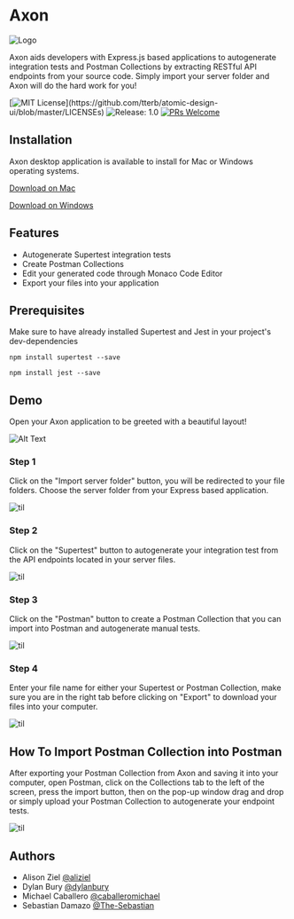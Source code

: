# Axon


![Logo](https://imgur.com/pUUqjab.png)


 Axon aids developers with Express.js based applications to autogenerate integration tests and Postman Collections by extracting RESTful API endpoints from your source code. Simply import your server folder and Axon will do the hard work for you!   

[![MIT License](https://img.shields.io/apm/l/atomic-design-ui.svg?)](https://github.com/tterb/atomic-design-ui/blob/master/LICENSEs) 
![Release: 1.0](https://img.shields.io/badge/Release-1.0-orange) 
[![PRs Welcome](https://img.shields.io/badge/PRs-welcome-blue.svg)](https://github.com/oslabs-beta/axon)


## Installation
Axon desktop application is available to install for Mac or Windows operating systems.

[Download on Mac](https://github.com/oslabs-beta/axon/releases/download/v1.0.0/Axon-1.0.0.dmg)

[Download on Windows](https://github.com/oslabs-beta/axon/releases/download/v1.0.0/Axon.Setup.1.0.0.zip)

## Features

- Autogenerate Supertest integration tests
- Create Postman Collections 
- Edit your generated code through Monaco Code Editor
- Export your files into your application

  
## Prerequisites 

Make sure to have already installed Supertest and Jest in your project's dev-dependencies 

```npm install supertest --save```

```npm install jest --save```

## Demo

Open your Axon application to be greeted with a beautiful layout!

  ![Alt Text](gifs/FrontPage.gif)

  ### Step 1

Click on the "Import server folder" button, you will be redirected to your file folders. Choose the server folder from your Express based application. 

  ![til](gifs/ImportServerFolder.gif)

  ### Step 2

Click on the "Supertest" button to autogenerate your integration test from the API endpoints located in your server files. 

  ![til](gifs/CreateSupertest.gif)

  ### Step 3

Click on the "Postman" button to create a Postman Collection that you can import into Postman and autogenerate manual tests.
  
  ![til](gifs/CreatePostmanCollection.gif)

  ### Step 4

Enter your file name for either your Supertest or Postman Collection, make sure you are in the right tab before clicking on "Export" to download your files into your computer.

 ![til](gifs/ExportTestFile.gif)
 
 
## How To Import Postman Collection into Postman

After exporting your Postman Collection from Axon and saving it into your computer, open Postman, click on the Collections tab to the left of the screen, press the import button, then on the pop-up window drag and drop or simply upload your Postman Collection to autogenerate your endpoint tests.

   ![til](gifs/PostmanDemo.gif)
   
   

## Authors

- Alison Ziel [@aliziel](https://github.com/aliziel)
- Dylan Bury [@dylanbury](https://github.com/dylanbury)
- Michael Caballero [@caballeromichael](https://github.com/caballeromichael)
- Sebastian Damazo [@The-Sebastian](https://github.com/The-Sebastian)

